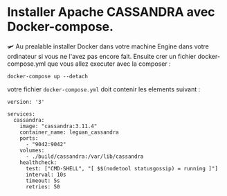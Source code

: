 # Installer Apache CASSANDRA avec Docker-compose.

🛩️ Au prealable installer Docker dans votre machine Engine dans votre ordinateur si vous ne l'avez pas encore fait.
Ensuite  crer un fichier docker-compose.yml que vous allez executer avec la composer :

``` 
docker-compose up --detach

```

votre fichier `docker-compose.yml` doit contenir les elements suivant :

```
version: '3'

services:
  cassandra:
    image: "cassandra:3.11.4"
    container_name: leguan_cassandra
    ports:
      - "9042:9042"
    volumes:
      - ./build/cassandra:/var/lib/cassandra
    healthcheck:
      test: ["CMD-SHELL", "[ $$(nodetool statusgossip) = running ]"]
      interval: 10s
      timeout: 5s
      retries: 50
      
```

